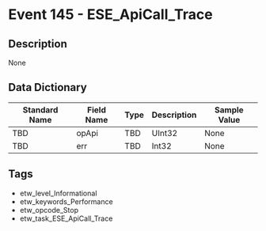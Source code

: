 # Event 145 - ESE_ApiCall_Trace

## Description
None

## Data Dictionary
|Standard Name|Field Name|Type|Description|Sample Value|
|---|---|---|---|---|
|TBD|opApi|TBD|UInt32|None|None|
|TBD|err|TBD|Int32|None|None|

## Tags
* etw_level_Informational
* etw_keywords_Performance
* etw_opcode_Stop
* etw_task_ESE_ApiCall_Trace